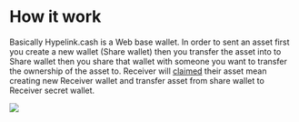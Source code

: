 # How it work

Basically Hypelink.cash is a Web base wallet.
In order to sent an asset first you create a new wallet (Share wallet) then you transfer the asset into to Share wallet then you share that wallet with someone you want to transfer the ownership of the asset to.
Receiver will [claimed](http://localhost:5000/getting-started/#2-click-claim) their asset mean creating new Receiver wallet and transfer asset from share wallet to Receiver secret wallet.

[![](https://mermaid.ink/img/pako:eNqtVE1r3DAQ_SvCvbSQdm3v-kOmSQlpoIdSSpbQiy9jabQWa0uupE2yhPz3yqt10gSa3UB9MLY0mvfmzdPcR0xzjKrI4u8NKoZfJawM9LUi_oGN02rTN2j2_8xpQ5ao-POVK2Qob6a1sP_x7IwsWzDIybftgKaTav2JgW3JL-g6dBW5MAgOicJbUkevhdZRSPxD-3DtcV5NTCpybTrSab0mnVwjca205HNjzkjr3GCr2ax9dm426G670mrm0DqFbvaFdSB75KdKvxtO47sYivmcLXyR8xg5y_ImnnMBNJ8XichFkSVpnBeCLkSGJU0ohQKAC6QceQN5XKvA_6dBvJPWSbXaizRRPizWUvdIwFof7AwoK_xhYXTvpftn2joiTofKDwnsUxMnB0t8N1dSuECYGekkg46cu6DioKVypNGunZBA8cf2kxZuPEnG0NoR2bV4ZGd3tnmtp6NAE0y1wz5c0vXV95GFmdgFqEvFw4dfd8SsmvcJTU5Ims79K8s-PBF6stsT8mOprJNs7TlcjFb5u4zHiJHyRTDSWy7CMUfeJNtxHM677qW99MYRLQ7r7DV-G22cWnDcha583G3w320oa-czpfeEbXAiA-XXPH9YYwO-OWEX1LbXBl8CHsP3P06SLdrdKClL6ofEgqWIeZzHKU8wg6QRBS6oWDCa0bxBJmgiGkzLLIsXokwpLQtoeMkorVV0EvVoepDcT-37saw68hetxzqq_CcHsx51fvBxm4F7X11y6Wd0VAnoLJ5E40xfbhWLKmc2OAXtx_4-6uEP2F8QLQ)](https://mermaid.live/edit#pako:eNqtVE1r3DAQ_SvCvbSQdm3v-kOmSQlpoIdSSpbQiy9jabQWa0uupE2yhPz3yqt10gSa3UB9MLY0mvfmzdPcR0xzjKrI4u8NKoZfJawM9LUi_oGN02rTN2j2_8xpQ5ao-POVK2Qob6a1sP_x7IwsWzDIybftgKaTav2JgW3JL-g6dBW5MAgOicJbUkevhdZRSPxD-3DtcV5NTCpybTrSab0mnVwjca205HNjzkjr3GCr2ax9dm426G670mrm0DqFbvaFdSB75KdKvxtO47sYivmcLXyR8xg5y_ImnnMBNJ8XichFkSVpnBeCLkSGJU0ohQKAC6QceQN5XKvA_6dBvJPWSbXaizRRPizWUvdIwFof7AwoK_xhYXTvpftn2joiTofKDwnsUxMnB0t8N1dSuECYGekkg46cu6DioKVypNGunZBA8cf2kxZuPEnG0NoR2bV4ZGd3tnmtp6NAE0y1wz5c0vXV95GFmdgFqEvFw4dfd8SsmvcJTU5Ims79K8s-PBF6stsT8mOprJNs7TlcjFb5u4zHiJHyRTDSWy7CMUfeJNtxHM677qW99MYRLQ7r7DV-G22cWnDcha583G3w320oa-czpfeEbXAiA-XXPH9YYwO-OWEX1LbXBl8CHsP3P06SLdrdKClL6ofEgqWIeZzHKU8wg6QRBS6oWDCa0bxBJmgiGkzLLIsXokwpLQtoeMkorVV0EvVoepDcT-37saw68hetxzqq_CcHsx51fvBxm4F7X11y6Wd0VAnoLJ5E40xfbhWLKmc2OAXtx_4-6uEP2F8QLQ)
